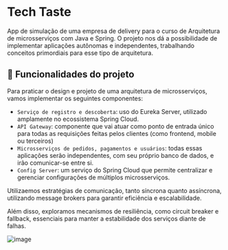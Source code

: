# Tech Taste

App de simulação de uma empresa de delivery para o curso de Arquitetura de microsserviços com Java e Spring. O projeto nos dá a possibilidade de implementar aplicações autônomas e independentes, trabalhando conceitos primordiais para esse tipo de arquitetura.

## 🔨 Funcionalidades do projeto

Para praticar o design e projeto de uma arquitetura de microsserviços, vamos implementar os seguintes componentes:

- `Serviço de registro e descoberta`: uso do Eureka Server, utilizado amplamente no ecossistema Spring Cloud.
- `API Gateway`: componente que vai atuar como ponto de entrada único para todas as requisições feitas pelos clientes (como frontend, mobile ou terceiros)
- `Microsserviços de pedidos, pagamentos e usuários`: todas essas aplicações serão independentes, com seu próprio banco de dados, e irão comunicar-se entre si.
- `Config Server`: um serviço do Spring Cloud que permite centralizar e gerenciar configurações de múltiplos microsserviços.

Utilizaemos estratégias de comunicação, tanto síncrona quanto assíncrona, utilizando message brokers para garantir eficiência e escalabilidade.

Além disso, exploramos mecanismos de resiliência, como circuit breaker e fallback, essenciais para manter a estabilidade dos serviços diante de falhas.

![image](https://github.com/user-attachments/assets/c292341a-4a9e-4568-8507-40ccb7cd226a)

